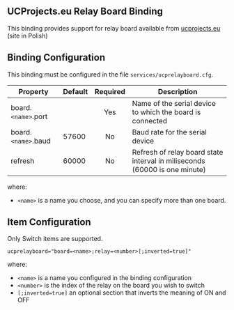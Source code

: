 ## UCProjects.eu Relay Board Binding

This binding provides support for relay board available from [ucprojects.eu](http://ucprojects.eu) (site in Polish)

## Binding Configuration

This binding must be configured in the file `services/ucprelayboard.cfg`.

| Property | Default | Required | Description |
|----------|---------|:--------:|-------------|
| board.`<name>`.port | | Yes   | Name of the serial device to which the board is connected |
| board.`<name>`.baud | 57600 | No | Baud rate for the serial device |
| refresh  | 60000    |   No    | Refresh of relay board state interval in miliseconds (60000 is one minute) |

where:

* `<name>` is a name you choose, and you can specify more than one board.

## Item Configuration

Only Switch items are supported.

```
ucprelayboard="board=<name>;relay=<number>[;inverted=true]"
```

where:

* `<name>` is a name you configured in the binding configuration
* `<number>` is the index of the relay on the board you wish to switch
* `[;inverted=true]` an optional section that inverts the meaning of ON and OFF
